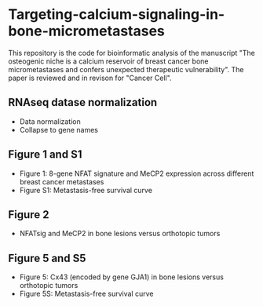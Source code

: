 # Targeting-calcium-signaling-in-bone-micrometastases

This repository is the code for bioinformatic analysis of the manuscript "The osteogenic niche is a calcium reservoir of breast cancer bone micrometastases and confers unexpected therapeutic vulnerability". The paper is reviewed and in revison for "Cancer Cell".

## RNAseq datase normalization

* Data normalization
* Collapse to gene names

## Figure 1 and S1

* Figure 1: 8-gene NFAT signature and MeCP2 expression across different breast cancer metastases
* Figure S1: Metastasis-free survival curve

## Figure 2

* NFATsig and MeCP2  in bone lesions versus orthotopic tumors

## Figure 5 and S5

* Figure 5:  Cx43 (encoded by gene GJA1) in bone lesions versus orthotopic tumors
* Figure 5S: Metastasis-free survival curve



